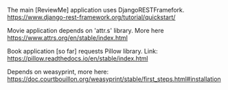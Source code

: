 The main [ReviewMe] application uses DjangoRESTFramefork. https://www.django-rest-framework.org/tutorial/quickstart/ 

Movie application depends on 'attr.s' library. More here https://www.attrs.org/en/stable/index.html

Book application [so far] requests Pillow library. Link: https://pillow.readthedocs.io/en/stable/index.html

Depends on weasyprint, more here: https://doc.courtbouillon.org/weasyprint/stable/first_steps.html#installation